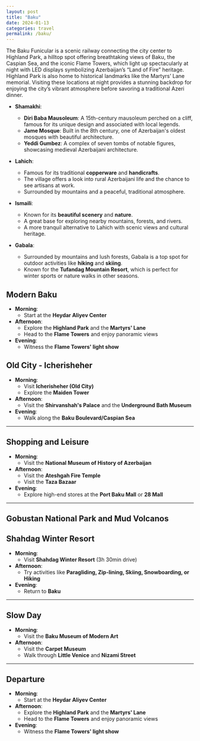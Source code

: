 ```yaml
---
layout: post
title: "Baku"
date: 2024-01-13
categories: travel
permalink: /baku/
---
```

The Baku Funicular is a scenic railway connecting the city center to Highland Park, a hilltop spot offering breathtaking views of Baku, the Caspian Sea, and the iconic Flame Towers, which light up spectacularly at night with LED displays symbolizing Azerbaijan’s “Land of Fire” heritage. Highland Park is also home to historical landmarks like the Martyrs’ Lane memorial. Visiting these locations at night provides a stunning backdrop for enjoying the city’s vibrant atmosphere before savoring a traditional Azeri dinner.


- **Shamakhi**:  
  - **Diri Baba Mausoleum**: A 15th-century mausoleum perched on a cliff, famous for its unique design and associated with local legends.  
  - **Jame Mosque**: Built in the 8th century, one of Azerbaijan's oldest mosques with beautiful architecture.  
  - **Yeddi Gumbez**: A complex of seven tombs of notable figures, showcasing medieval Azerbaijani architecture.

- **Lahich**:  
  - Famous for its traditional **copperware** and **handicrafts**.  
  - The village offers a look into rural Azerbaijani life and the chance to see artisans at work.  
  - Surrounded by mountains and a peaceful, traditional atmosphere.

- **Ismaili**:  
  - Known for its **beautiful scenery** and **nature**.  
  - A great base for exploring nearby mountains, forests, and rivers.  
  - A more tranquil alternative to Lahich with scenic views and cultural heritage.

- **Gabala**:  
  - Surrounded by mountains and lush forests, Gabala is a top spot for outdoor activities like **hiking** and **skiing**.  
  - Known for the **Tufandag Mountain Resort**, which is perfect for winter sports or nature walks in other seasons.
  
## Modern Baku
- **Morning**:
    - Start at the **Heydar Aliyev Center**
- **Afternoon**:
    - Explore the **Highland Park** and the **Martyrs' Lane**
    - Head to the **Flame Towers** and enjoy panoramic views
- **Evening**:
    - Witness the **Flame Towers' light show**

## Old City - Icherisheher
- **Morning**:
    - Visit **Icherisheher (Old City)**
    - Explore the **Maiden Tower**
- **Afternoon**:
    - Visit the **Shirvanshah's Palace** and the **Underground Bath Museum**
- **Evening**:
    - Walk along the **Baku Boulevard/Caspian Sea**

---

## Shopping and Leisure
- **Morning**:
    - Visit the **National Museum of History of Azerbaijan**
- **Afternoon**:
    - Visit the **Ateshgah Fire Temple**
    - Visit the **Taza Bazaar**
- **Evening**:
    - Explore high-end stores at the **Port Baku Mall** or **28 Mall**

---

## Gobustan National Park and Mud Volcanos


## Shahdag Winter Resort
- **Morning**:
    - Visit **Shahdag Winter Resort** (3h 30min drive)
- **Afternoon**:
    - Try activities like **Paragliding, Zip-lining, Skiing, Snowboarding, or Hiking**
- **Evening**:
    - Return to **Baku**

---

## Slow Day
- **Morning**:
    - Visit the **Baku Museum of Modern Art**
- **Afternoon**:
    - Visit the **Carpet Museum**
    - Walk through **Little Venice** and **Nizami Street**

---

## Departure
- **Morning**:
  - Start at the **Heydar Aliyev Center**
- **Afternoon**:
  - Explore the **Highland Park** and the **Martyrs' Lane**
  - Head to the **Flame Towers** and enjoy panoramic views
- **Evening**:
  - Witness the **Flame Towers' light show**

